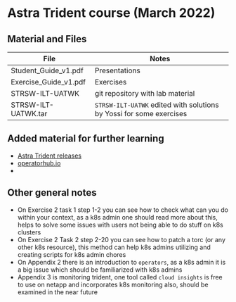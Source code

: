 # Astra Trident course (March 2022)

## Material and Files
|File|Notes|
|---|---|
|Student_Guide_v1.pdf|Presentations|
|Exercise_Guide_v1.pdf|Exercises|
|STRSW-ILT-UATWK|git repository with lab material|
|STRSW-ILT-UATWK.tar|``STRSW-ILT-UATWK`` edited with solutions by Yossi for some exercises|

## Added material for further learning
* [Astra Trident releases](https://github.com/Netapp/trident/releases)
* [operatorhub.io](https://operatorhub.io/)
* []()

## Other general notes
* On Exercise 2 task 1 step 1-2 you can see how to check what can you do within your context, as a k8s admin one should read more about this, helps to solve some issues with users not being able to do stuff on k8s clusters
* On Exercise 2 Task 2 step 2-20 you can see how to patch a torc (or any other k8s resource), this method can help k8s admins utilizing and creating scripts for k8s admin chores
* On Appendix 2 there is an introduction to ``operators``, as a k8s admin it is a big issue which should be familiarized with k8s admins
* Appendix 3 is monitoring trident, one tool called ``cloud insights`` is free to use on netapp and incorporates k8s monitoring also, should be examined in the near future